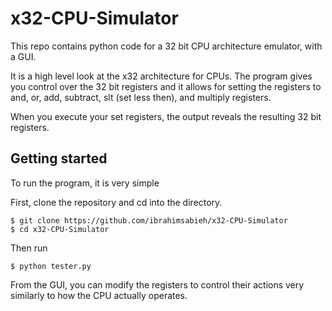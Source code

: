 # x32-CPU-Simulator

This repo contains python code for a 32 bit CPU architecture emulator, with a GUI.

It is a high level look at the x32 architecture for CPUs. The program gives you control over the 32 bit registers and it allows for setting the registers to and, or, add, subtract, slt (set less then), and multiply registers.

When you execute your set registers, the output reveals the resulting 32 bit registers.

## Getting started

To run the program, it is very simple

First, clone the repository and cd into the directory.
```
$ git clone https://github.com/ibrahimsabieh/x32-CPU-Simulator
$ cd x32-CPU-Simulator
```

Then run

``$ python tester.py``

From the GUI, you can modify the registers to control their actions very similarly to how the CPU actually operates.
